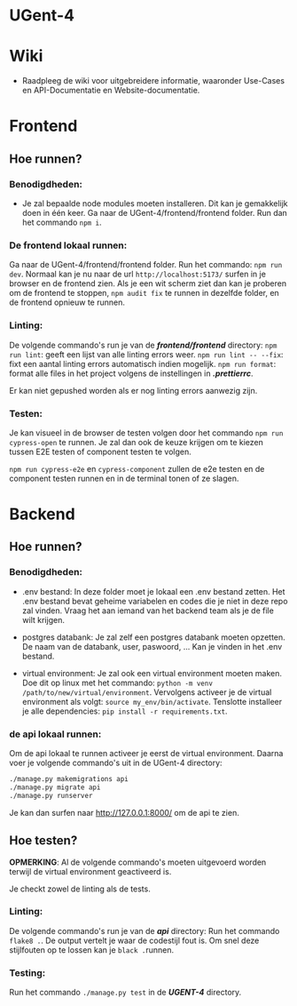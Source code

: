 # UGent-4

# Wiki

- Raadpleeg de wiki voor uitgebreidere informatie, waaronder Use-Cases en API-Documentatie en Website-documentatie.

# Frontend

## Hoe runnen?

### Benodigdheden:
- Je zal bepaalde node modules moeten installeren. Dit kan je gemakkelijk doen in één keer. Ga naar de UGent-4/frontend/frontend folder. Run dan het commando `npm i`.

### De frontend lokaal runnen:
Ga naar de UGent-4/frontend/frontend folder. Run het commando: ```npm run dev```. Normaal kan je nu naar de url `http://localhost:5173/` surfen in je browser en de frontend zien. Als je een wit scherm ziet dan kan je proberen om de frontend te stoppen, `npm audit fix` te runnen in dezelfde folder, en de frontend opnieuw te runnen.

### Linting:
De volgende commando's run je van de ***frontend/frontend*** directory:
`npm run lint`: geeft een lijst van alle linting errors weer.
`npm run lint -- --fix`: fixt een aantal linting errors automatisch indien mogelijk.
`npm run format`: format alle files in het project volgens de instellingen in ***.prettierrc***.

Er kan niet gepushed worden als er nog linting errors aanwezig zijn.

### Testen:

Je kan visueel in de browser de testen volgen door het commando `npm run cypress-open` te runnen. Je zal dan ook de keuze krijgen om te kiezen tussen E2E testen of component testen te volgen.

`npm run cypress-e2e` en `cypress-component` zullen de e2e testen en de component testen runnen en in de terminal tonen of ze slagen.

# Backend

## Hoe runnen?

### Benodigdheden:
- .env bestand: In deze folder moet je lokaal een .env bestand zetten. Het .env bestand bevat geheime variabelen en codes die je niet in deze repo zal vinden. Vraag het aan iemand van het backend team als je de file wilt krijgen.

- postgres databank: Je zal zelf een postgres databank moeten opzetten. De naam van de databank, user, paswoord, ... Kan je vinden in het .env bestand.

- virtual environment: Je zal ook een virtual environment moeten maken. Doe dit op linux met het commando: `python -m venv /path/to/new/virtual/environment`.
Vervolgens activeer je de virtual environment als volgt: `source my_env/bin/activate`.
Tenslotte installeer je alle dependencies: `pip install -r requirements.txt`.

### de api lokaal runnen:
Om de api lokaal te runnen activeer je eerst de virtual environment. Daarna voer je volgende commando's uit in de UGent-4 directory: 
```sh
./manage.py makemigrations api
./manage.py migrate api
./manage.py runserver
```
Je kan dan surfen naar http://127.0.0.1:8000/ om de api te zien.

## Hoe testen?

**OPMERKING**: Al de volgende commando's moeten uitgevoerd worden terwijl de virtual environment geactiveerd is.

Je checkt zowel de linting als de tests.

### Linting:
De volgende commando's run je van de ***api*** directory:
Run het commando `flake8 .`. De output vertelt je waar de codestijl fout is. Om snel deze stijlfouten op te lossen kan je `black .`runnen.


### Testing:
Run het commando `./manage.py test` in de ***UGENT-4*** directory.
